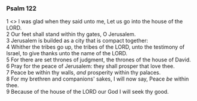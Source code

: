 ### Psalm 122

1 <<A Song of degrees of David.>> I was glad when they said unto me, Let us go into the house of the LORD.  
2 Our feet shall stand within thy gates, O Jerusalem.  
3 Jerusalem is builded as a city that is compact together:  
4 Whither the tribes go up, the tribes of the LORD, unto the testimony of Israel, to give thanks unto the name of the LORD.  
5 For there are set thrones of judgment, the thrones of the house of David.  
6 Pray for the peace of Jerusalem: they shall prosper that love thee.  
7 Peace be within thy walls, *and* prosperity within thy palaces.  
8 For my brethren and companions' sakes, I will now say, Peace *be* within thee.  
9 Because of the house of the LORD our God I will seek thy good.  
